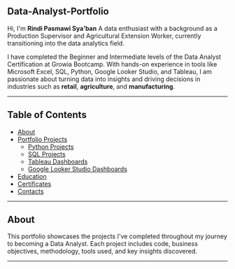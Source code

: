 Data-Analyst-Portfolio
---

Hi, I'm **Rindi Pasmawi Sya'ban** 
A data enthusiast with a background as a Production Supervisor and Agricultural Extension Worker, currently transitioning into the data analytics field.

I have completed the Beginner and Intermediate levels of the Data Analyst Certification at Growia Bootcamp. With hands-on experience in tools like Microsoft Excel, SQL, Python, Google Looker Studio, and Tableau, I am passionate about turning data into insights and driving decisions in industries such as **retail**, **agriculture**, and **manufacturing**.

---

## Table of Contents
- [About](#about)
- [Portfolio Projects](#portfolio-projects)
  - [Python Projects](#python-projects)
  - [SQL Projects](#sql-projects)
  - [Tableau Dashboards](#tableau-dashboards)
  - [Google Looker Studio Dashboards](#google-looker-studio-dashboards)
- [Education](#education)
- [Certificates](#certificates)
- [Contacts](#contacts)

---

##  About

This portfolio showcases the projects I've completed throughout my journey to becoming a Data Analyst. Each project includes code, business objectives, methodology, tools used, and key insights discovered.

---

